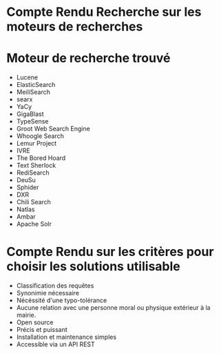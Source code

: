 Compte Rendu Recherche sur les moteurs de recherches
=====================================================

Moteur de recherche trouvé
==========================
* Lucene
* ElasticSearch
* MeiliSearch
* searx
* YaCy
* GigaBlast
* TypeSense
* Groot Web Search Engine
* Whoogle Search
* Lemur Project
* IVRE
* The Bored Hoard
* Text Sherlock
* RediSearch
* DeuSu
* Sphider
* DXR
* Chili Search
* Natlas
* Ambar
* Apache Solr

Compte Rendu sur les critères pour choisir les solutions utilisable
===================================================================
* Classification des requêtes
* Synonimie nécessaire
* Nécéssité d'une typo-tolérance
* Aucune relation avec une personne moral ou physique extérieur à la mairie.
* Open source
* Précis et puissant
* Installation et maintenance simples
* Accessible via un API REST

